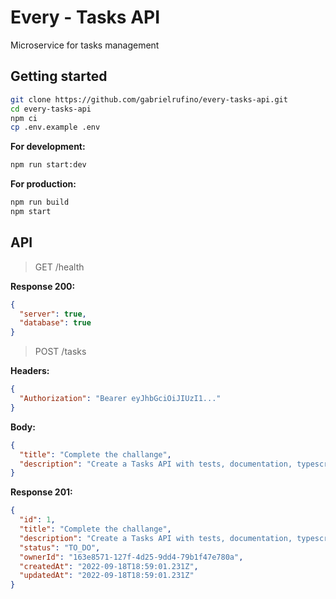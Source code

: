 # Every - Tasks API

Microservice for tasks management

## Getting started

```bash
git clone https://github.com/gabrielrufino/every-tasks-api.git
cd every-tasks-api
npm ci
cp .env.example .env
```

**For development:**
```bash
npm run start:dev
``` 

**For production:**
```bash
npm run build
npm start
``` 

## API

> GET /health

**Response 200:**
```json
{
  "server": true,
  "database": true
}
```

> POST /tasks

**Headers:**
```json
{
  "Authorization": "Bearer eyJhbGciOiJIUzI1..."
}
```

**Body:**
```json
{
  "title": "Complete the challange",
  "description": "Create a Tasks API with tests, documentation, typescript, etc.."
}
```

**Response 201:**
```json
{
  "id": 1,
  "title": "Complete the challange",
  "description": "Create a Tasks API with tests, documentation, typescript, etc..",
  "status": "TO_DO",
  "ownerId": "163e8571-127f-4d25-9dd4-79b1f47e780a",
  "createdAt": "2022-09-18T18:59:01.231Z",
  "updatedAt": "2022-09-18T18:59:01.231Z"
}
```
